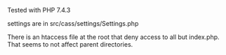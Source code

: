 Tested with PHP 7.4.3

settings are in src/cass/settings/Settings.php

There is an htaccess file at the root that deny access to all but index.php. That seems to not affect parent directories.